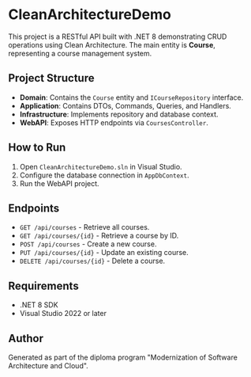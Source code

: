 
# CleanArchitectureDemo

This project is a RESTful API built with .NET 8 demonstrating CRUD operations using Clean Architecture. The main entity is **Course**, representing a course management system.

## Project Structure

- **Domain**: Contains the `Course` entity and `ICourseRepository` interface.
- **Application**: Contains DTOs, Commands, Queries, and Handlers.
- **Infrastructure**: Implements repository and database context.
- **WebAPI**: Exposes HTTP endpoints via `CoursesController`.

## How to Run

1. Open `CleanArchitectureDemo.sln` in Visual Studio.
2. Configure the database connection in `AppDbContext`.
3. Run the WebAPI project.

## Endpoints

- `GET /api/courses` - Retrieve all courses.
- `GET /api/courses/{id}` - Retrieve a course by ID.
- `POST /api/courses` - Create a new course.
- `PUT /api/courses/{id}` - Update an existing course.
- `DELETE /api/courses/{id}` - Delete a course.

## Requirements

- .NET 8 SDK
- Visual Studio 2022 or later

## Author
Generated as part of the diploma program "Modernization of Software Architecture and Cloud".
